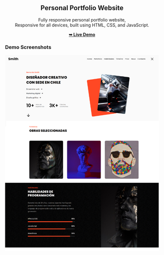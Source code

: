 <div align="center">
  
  <h2 align="center">Personal Portfolio Website</h2>

  Fully responsive personal portfolio website, <br />Responsive for all devices, built using HTML, CSS, and JavaScript.

  <a href="https://enzomenchise2525.github.io/portafolio_8/"><strong>➥ Live Demo</strong></a>

</div>

### Demo Screenshots

![Portfolio Desktop Demo](assets/images/index_readmi.png "Desktop Demo") 
